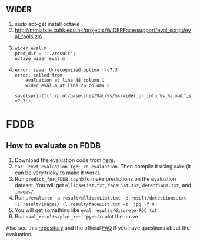 ## WIDER

1. sudo apt-get install octave
2. http://mmlab.ie.cuhk.edu.hk/projects/WIDERFace/support/eval_script/eval_tools.zip
3.  ```
    wider_eval.m
    pred_dir = '../result';
    octave wider_eval.m
    ```
4.  ```
    error: save: Unrecognized option '-v7.3'
    error: called from
        evaluation at line 48 column 1
        wider_eval.m at line 26 column 5

    save(sprintf('./plot/baselines/Val/%s/%s/wider_pr_info_%s_%s.mat',setting_class,legend_name,legend_name,setting_name),'pr_cruve','legend_name','-v7.3');
    ```

# FDDB


## How to evaluate on FDDB

1. Download the evaluation code from [here](http://vis-www.cs.umass.edu/fddb/results.html).
2. `tar -zxvf evaluation.tgz; cd evaluation`.
Then compile it using `make` (it can be very tricky to make it work).
3. Run `predict_for_FDDB.ipynb` to make predictions on the evaluation dataset.
You will get `ellipseList.txt`, `faceList.txt`, `detections.txt`, and `images/`.
4. Run `./evaluate -a result/ellipseList.txt -d result/detections.txt -i result/images/ -l result/faceList.txt -z .jpg -f 0`.
5. You will get something like `eval_results/discrete-ROC.txt`.
6. Run `eval_results/plot_roc.ipynb` to plot the curve.

Also see this [repository](https://github.com/pkdogcom/fddb-evaluate) and the official [FAQ](http://vis-www.cs.umass.edu/fddb/faq.html) if you have questions about the evaluation.
